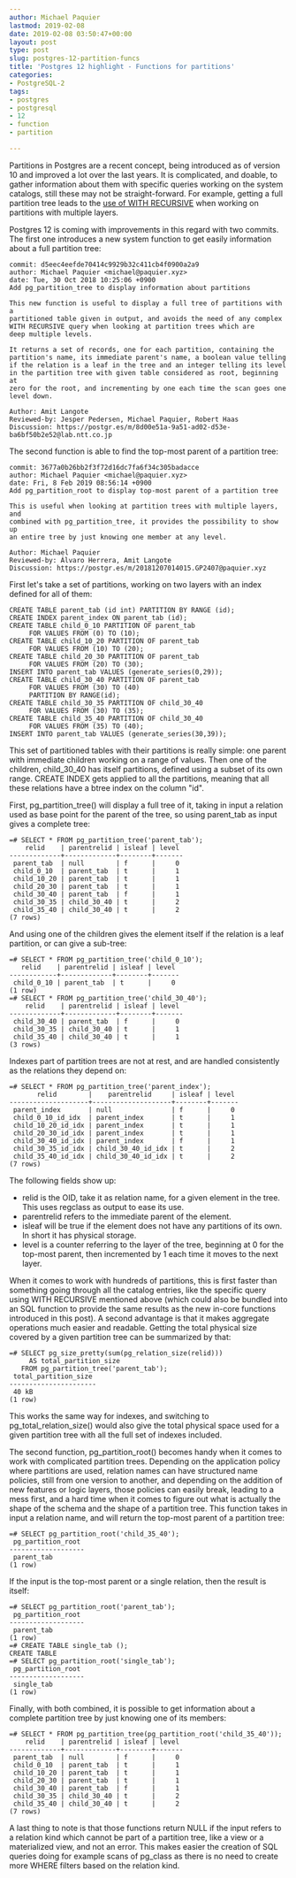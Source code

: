 ```yaml
---
author: Michael Paquier
lastmod: 2019-02-08
date: 2019-02-08 03:50:47+00:00
layout: post
type: post
slug: postgres-12-partition-funcs
title: 'Postgres 12 highlight - Functions for partitions'
categories:
- PostgreSQL-2
tags:
- postgres
- postgresql
- 12
- function
- partition

---
```


Partitions in Postgres are a recent concept, being introduced as of version
10 and improved a lot over the last years.  It is complicated, and doable,
to gather information about them with specific queries working on the system
catalogs, still these may not be straight-forward.  For example, getting a
full partition tree leads to the
[use of WITH RECURSIVE](/postgresql-2/partition-information/) when working
on partitions with multiple layers.

Postgres 12 is coming with improvements in this regard with two commits.
The first one introduces a new system function to get easily information
about a full partition tree:

    commit: d5eec4eefde70414c9929b32c411cb4f0900a2a9
    author: Michael Paquier <michael@paquier.xyz>
    date: Tue, 30 Oct 2018 10:25:06 +0900
    Add pg_partition_tree to display information about partitions

    This new function is useful to display a full tree of partitions with a
    partitioned table given in output, and avoids the need of any complex
    WITH RECURSIVE query when looking at partition trees which are
    deep multiple levels.

    It returns a set of records, one for each partition, containing the
    partition's name, its immediate parent's name, a boolean value telling
    if the relation is a leaf in the tree and an integer telling its level
    in the partition tree with given table considered as root, beginning at
    zero for the root, and incrementing by one each time the scan goes one
    level down.

    Author: Amit Langote
    Reviewed-by: Jesper Pedersen, Michael Paquier, Robert Haas
    Discussion: https://postgr.es/m/8d00e51a-9a51-ad02-d53e-ba6bf50b2e52@lab.ntt.co.jp

The second function is able to find the top-most parent of a partition
tree:

    commit: 3677a0b26bb2f3f72d16dc7fa6f34c305badacce
    author: Michael Paquier <michael@paquier.xyz>
    date: Fri, 8 Feb 2019 08:56:14 +0900
    Add pg_partition_root to display top-most parent of a partition tree

    This is useful when looking at partition trees with multiple layers, and
    combined with pg_partition_tree, it provides the possibility to show up
    an entire tree by just knowing one member at any level.

    Author: Michael Paquier
    Reviewed-by: Álvaro Herrera, Amit Langote
    Discussion: https://postgr.es/m/20181207014015.GP2407@paquier.xyz

First let's take a set of partitions, working on two layers with an
index defined for all of them:

    CREATE TABLE parent_tab (id int) PARTITION BY RANGE (id);
    CREATE INDEX parent_index ON parent_tab (id);
    CREATE TABLE child_0_10 PARTITION OF parent_tab
         FOR VALUES FROM (0) TO (10);
    CREATE TABLE child_10_20 PARTITION OF parent_tab
         FOR VALUES FROM (10) TO (20);
    CREATE TABLE child_20_30 PARTITION OF parent_tab
         FOR VALUES FROM (20) TO (30);
    INSERT INTO parent_tab VALUES (generate_series(0,29));
    CREATE TABLE child_30_40 PARTITION OF parent_tab
         FOR VALUES FROM (30) TO (40)
         PARTITION BY RANGE(id);
    CREATE TABLE child_30_35 PARTITION OF child_30_40
         FOR VALUES FROM (30) TO (35);
    CREATE TABLE child_35_40 PARTITION OF child_30_40
         FOR VALUES FROM (35) TO (40);
    INSERT INTO parent_tab VALUES (generate_series(30,39));

This set of partitioned tables with their partitions is really simple: one
parent with immediate children working on a range of values.  Then one
of the children, child\_30\_40 has itself partitions, defined using a
subset of its own range.  CREATE INDEX gets applied to all the partitions,
meaning that all these relations have a btree index on the column "id".

First, pg\_partition\_tree() will display a full tree of it, taking
in input a relation used as base point for the parent of the tree,
so using parent\_tab as input gives a complete tree:

    =# SELECT * FROM pg_partition_tree('parent_tab');
        relid    | parentrelid | isleaf | level
    -------------+-------------+--------+-------
     parent_tab  | null        | f      |     0
     child_0_10  | parent_tab  | t      |     1
     child_10_20 | parent_tab  | t      |     1
     child_20_30 | parent_tab  | t      |     1
     child_30_40 | parent_tab  | f      |     1
     child_30_35 | child_30_40 | t      |     2
     child_35_40 | child_30_40 | t      |     2
    (7 rows)

And using one of the children gives the element itself if the relation
is a leaf partition, or can give a sub-tree:

    =# SELECT * FROM pg_partition_tree('child_0_10');
       relid    | parentrelid | isleaf | level
    ------------+-------------+--------+-------
     child_0_10 | parent_tab  | t      |     0
    (1 row)
    =# SELECT * FROM pg_partition_tree('child_30_40');
        relid    | parentrelid | isleaf | level
    -------------+-------------+--------+-------
     child_30_40 | parent_tab  | f      |     0
     child_30_35 | child_30_40 | t      |     1
     child_35_40 | child_30_40 | t      |     1
    (3 rows)

Indexes part of partition trees are not at rest, and are handled
consistently as the relations they depend on:

    =# SELECT * FROM pg_partition_tree('parent_index');
           relid        |    parentrelid     | isleaf | level
    --------------------+--------------------+--------+-------
     parent_index       | null               | f      |     0
     child_0_10_id_idx  | parent_index       | t      |     1
     child_10_20_id_idx | parent_index       | t      |     1
     child_20_30_id_idx | parent_index       | t      |     1
     child_30_40_id_idx | parent_index       | f      |     1
     child_30_35_id_idx | child_30_40_id_idx | t      |     2
     child_35_40_id_idx | child_30_40_id_idx | t      |     2
    (7 rows)

The following fields show up:

  * relid is the OID, take it as relation name, for a given element
  in the tree.  This uses regclass as output to ease its use.
  * parentrelid refers to the immediate parent of the element.
  * isleaf will be true if the element does not have any partitions of
  its own.  In short it has physical storage.
  * level is a counter referring to the layer of the tree, beginning at
  0 for the top-most parent, then incremented by 1 each time it moves
  to the next layer.

When it comes to work with hundreds of partitions, this is first faster
than something going through all the catalog entries, like the specific
query using WITH RECURSIVE mentioned above (which could also be bundled
into an SQL function to provide the same results as the new in-core
functions introduced in this post).  A second advantage is that it makes
aggregate operations much easier and readable.  Getting the total
physical size covered by a given partition tree can be summarized by
that:

    =# SELECT pg_size_pretty(sum(pg_relation_size(relid)))
         AS total_partition_size
       FROM pg_partition_tree('parent_tab');
     total_partition_size
    ----------------------
     40 kB
    (1 row)

This works the same way for indexes, and switching to
pg\_total\_relation\_size() would also give the total physical space
used for a given partition tree with all the full set of indexes
included.

The second function, pg\_partition\_root() becomes handy when it comes
to work with complicated partition trees.  Depending on the application
policy where partitions are used, relation names can have structured
name policies, still from one version to another, and depending on the
addition of new features or logic layers, those policies can easily break,
leading to a mess first, and a hard time when it comes to figure out what
is actually the shape of the schema and the shape of a partition tree.
This function takes in input a relation name, and will return the top-most
parent of a partition tree:

    =# SELECT pg_partition_root('child_35_40');
     pg_partition_root
    -------------------
     parent_tab
    (1 row)

If the input is the top-most parent or a single relation, then the result
is itself:

    =# SELECT pg_partition_root('parent_tab');
     pg_partition_root
    -------------------
     parent_tab
    (1 row)
    =# CREATE TABLE single_tab ();
    CREATE TABLE
    =# SELECT pg_partition_root('single_tab');
     pg_partition_root
    -------------------
     single_tab
    (1 row)

Finally, with both combined, it is possible to get information about a
complete partition tree by just knowing one of its members:

    =# SELECT * FROM pg_partition_tree(pg_partition_root('child_35_40'));
        relid    | parentrelid | isleaf | level
    -------------+-------------+--------+-------
     parent_tab  | null        | f      |     0
     child_0_10  | parent_tab  | t      |     1
     child_10_20 | parent_tab  | t      |     1
     child_20_30 | parent_tab  | t      |     1
     child_30_40 | parent_tab  | f      |     1
     child_30_35 | child_30_40 | t      |     2
     child_35_40 | child_30_40 | t      |     2
    (7 rows)

A last thing to note is that those functions return NULL if the input
refers to a relation kind which cannot be part of a partition tree, like
a view or a materialized view, and not an error.  This makes easier the
creation of SQL queries doing for example scans of pg\_class as there is
no need to create more WHERE filters based on the relation kind.

